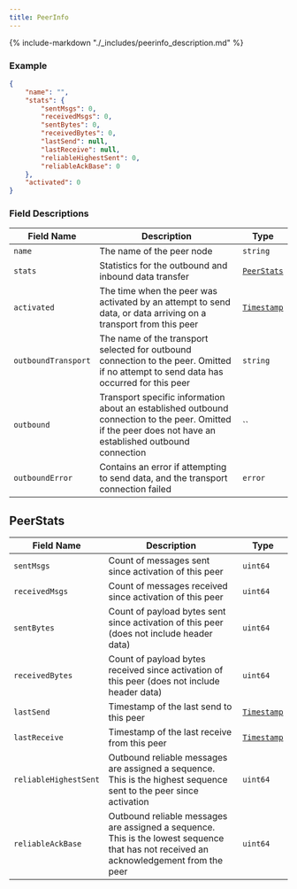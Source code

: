 ```yaml
---
title: PeerInfo
---
```

{% include-markdown "./_includes/peerinfo_description.md" %}

### Example

```json
{
    "name": "",
    "stats": {
        "sentMsgs": 0,
        "receivedMsgs": 0,
        "sentBytes": 0,
        "receivedBytes": 0,
        "lastSend": null,
        "lastReceive": null,
        "reliableHighestSent": 0,
        "reliableAckBase": 0
    },
    "activated": 0
}
```

### Field Descriptions

| Field Name | Description | Type |
|------------|-------------|------|
| `name` | The name of the peer node | `string` |
| `stats` | Statistics for the outbound and inbound data transfer | [`PeerStats`](#peerstats) |
| `activated` | The time when the peer was activated by an attempt to send data, or data arriving on a transport from this peer | [`Timestamp`](simpletypes.md#timestamp) |
| `outboundTransport` | The name of the transport selected for outbound connection to the peer. Omitted if no attempt to send data has occurred for this peer | `string` |
| `outbound` | Transport specific information about an established outbound connection to the peer. Omitted if the peer does not have an established outbound connection | `` |
| `outboundError` | Contains an error if attempting to send data, and the transport connection failed | `error` |

## PeerStats

| Field Name | Description | Type |
|------------|-------------|------|
| `sentMsgs` | Count of messages sent since activation of this peer | `uint64` |
| `receivedMsgs` | Count of messages received since activation of this peer | `uint64` |
| `sentBytes` | Count of payload bytes sent since activation of this peer (does not include header data) | `uint64` |
| `receivedBytes` | Count of payload bytes received since activation of this peer (does not include header data) | `uint64` |
| `lastSend` | Timestamp of the last send to this peer | [`Timestamp`](simpletypes.md#timestamp) |
| `lastReceive` | Timestamp of the last receive from this peer | [`Timestamp`](simpletypes.md#timestamp) |
| `reliableHighestSent` | Outbound reliable messages are assigned a sequence. This is the highest sequence sent to the peer since activation | `uint64` |
| `reliableAckBase` | Outbound reliable messages are assigned a sequence. This is the lowest sequence that has not received an acknowledgement from the peer | `uint64` |


